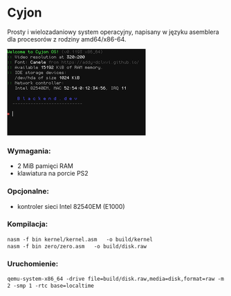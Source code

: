 # Cyjon

Prosty i wielozadaniowy system operacyjny, napisany w języku asemblera dla procesorów z rodziny amd64/x86-64.

![screenshot](https://raw.githubusercontent.com/blackend/cyjon/master/cyjon.png)

### Wymagania:

  - 2 MiB pamięci RAM
  - klawiatura na porcie PS2

### Opcjonalne:

  - kontroler sieci Intel 82540EM (E1000)

### Kompilacja:

	nasm -f bin kernel/kernel.asm	-o build/kernel
	nasm -f bin zero/zero.asm	-o build/disk.raw

### Uruchomienie:

	qemu-system-x86_64 -drive file=build/disk.raw,media=disk,format=raw -m 2 -smp 1 -rtc base=localtime
